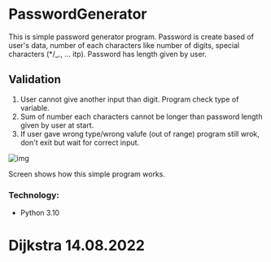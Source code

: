 # PasswordGenerator 
This is simple password generator program.
Password is create based of user's data, number of each characters like number of digits, special characters (*/_., ... itp).
Password has length given by user.

## Validation
1. User cannot give another input than digit. Program check type of variable.
2. Sum of number each characters cannot be longer than password length given by user at start.
3. If user gave wrong type/wrong valufe (out of range) program still wrok, don't exit but wait for correct input.
   
![img](https://user-images.githubusercontent.com/77201780/184531632-2d6d4f96-a5b6-4781-a8b0-dd2a56a00e21.png)

Screen shows how this simple program works.
### Technology:
* Python 3.10

# Dijkstra 14.08.2022

